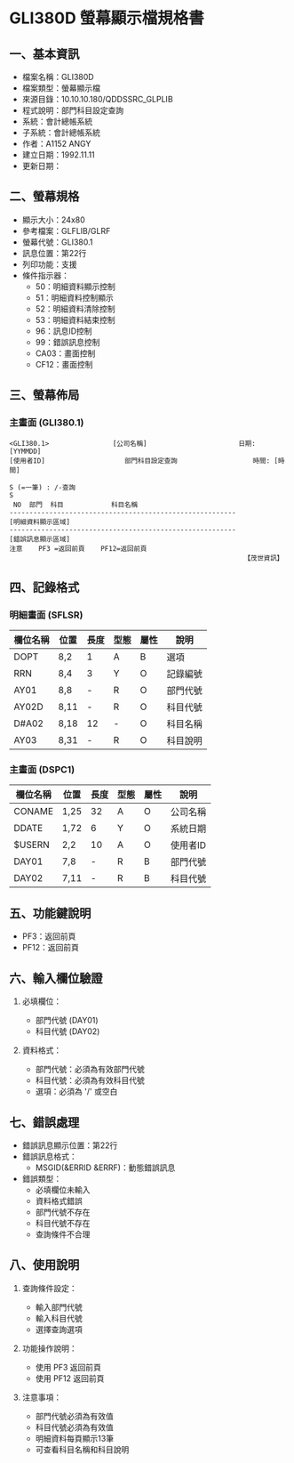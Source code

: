 # GLI380D 螢幕顯示檔規格書

## 一、基本資訊
- 檔案名稱：GLI380D
- 檔案類型：螢幕顯示檔
- 來源目錄：10.10.10.180/QDDSSRC_GLPLIB
- 程式說明：部門科目設定查詢
- 系統：會計總帳系統
- 子系統：會計總帳系統
- 作者：A1152 ANGY
- 建立日期：1992.11.11
- 更新日期：

## 二、螢幕規格
- 顯示大小：24x80
- 參考檔案：GLFLIB/GLRF
- 螢幕代號：GLI380.1
- 訊息位置：第22行
- 列印功能：支援
- 條件指示器：
  - 50：明細資料顯示控制
  - 51：明細資料控制顯示
  - 52：明細資料清除控制
  - 53：明細資料結束控制
  - 96：訊息ID控制
  - 99：錯誤訊息控制
  - CA03：畫面控制
  - CF12：畫面控制

## 三、螢幕佈局

### 主畫面 (GLI380.1)
```
<GLI380.1>                [公司名稱]                       日期: [YYMMDD]
[使用者ID]                    部門科目設定查詢                   時間: [時間]

S (=一筆) : /-查詢
S
 NO  部門  科目            科目名稱
---------------------------------------------------------
[明細資料顯示區域]
---------------------------------------------------------
[錯誤訊息顯示區域]
注意    PF3 =返回前頁    PF12=返回前頁
                                                           【茂世資訊】
```

## 四、記錄格式

### 明細畫面 (SFLSR)
| 欄位名稱 | 位置 | 長度 | 型態 | 屬性 | 說明 |
|---------|------|------|------|------|------|
| DOPT | 8,2 | 1 | A | B | 選項 |
| RRN | 8,4 | 3 | Y | O | 記錄編號 |
| AY01 | 8,8 | - | R | O | 部門代號 |
| AY02D | 8,11 | - | R | O | 科目代號 |
| D#A02 | 8,18 | 12 | - | O | 科目名稱 |
| AY03 | 8,31 | - | R | O | 科目說明 |

### 主畫面 (DSPC1)
| 欄位名稱 | 位置 | 長度 | 型態 | 屬性 | 說明 |
|---------|------|------|------|------|------|
| CONAME | 1,25 | 32 | A | O | 公司名稱 |
| DDATE | 1,72 | 6 | Y | O | 系統日期 |
| $USERN | 2,2 | 10 | A | O | 使用者ID |
| DAY01 | 7,8 | - | R | B | 部門代號 |
| DAY02 | 7,11 | - | R | B | 科目代號 |

## 五、功能鍵說明
- PF3：返回前頁
- PF12：返回前頁

## 六、輸入欄位驗證
1. 必填欄位：
   - 部門代號 (DAY01)
   - 科目代號 (DAY02)

2. 資料格式：
   - 部門代號：必須為有效部門代號
   - 科目代號：必須為有效科目代號
   - 選項：必須為 '/' 或空白

## 七、錯誤處理
- 錯誤訊息顯示位置：第22行
- 錯誤訊息格式：
  - MSGID(&ERRID &ERRF)：動態錯誤訊息
- 錯誤類型：
  - 必填欄位未輸入
  - 資料格式錯誤
  - 部門代號不存在
  - 科目代號不存在
  - 查詢條件不合理

## 八、使用說明
1. 查詢條件設定：
   - 輸入部門代號
   - 輸入科目代號
   - 選擇查詢選項

2. 功能操作說明：
   - 使用 PF3 返回前頁
   - 使用 PF12 返回前頁

3. 注意事項：
   - 部門代號必須為有效值
   - 科目代號必須為有效值
   - 明細資料每頁顯示13筆
   - 可查看科目名稱和科目說明 